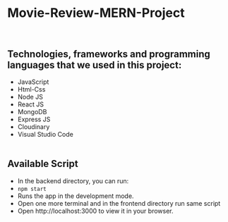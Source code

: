 # Movie-Review-MERN-Project <br/> <br/>

## Technologies, frameworks and programming languages that we used in this project:
+ JavaScript
+ Html-Css
+ Node JS
+ React JS
+ MongoDB
+ Express JS
+ Cloudinary
+ Visual Studio Code  <br/> <br/>

## Available Script
+ In the backend directory, you can run: <br/>
+ `npm start` </br>
+ Runs the app in the development mode.
+ Open one more terminal and in the frontend directory run same script
+ Open http://localhost:3000 to view it in your browser.